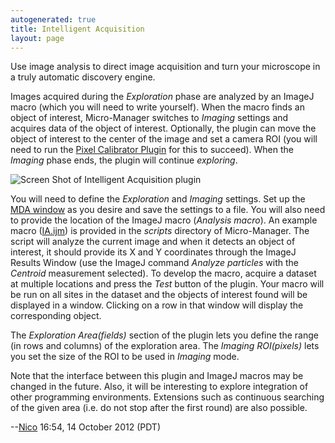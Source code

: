 ```yaml
---
autogenerated: true
title: Intelligent Acquisition
layout: page
---
```


Use image analysis to direct image acquisition and turn your microscope
in a truly automatic discovery engine.

Images acquired during the *Exploration* phase are analyzed by an ImageJ
macro (which you will need to write yourself). When the macro finds an
object of interest, Micro-Manager switches to *Imaging* settings and
acquires data of the object of interest. Optionally, the plugin can move
the object of interest to the center of the image and set a camera ROI
(you will need to run the [Pixel Calibrator
Plugin](Pixel_Calibrator_Plugin "wikilink") for this to succeed). When
the *Imaging* phase ends, the plugin will continue *exploring*.

![Screen Shot of Intelligent Acquisition
plugin](media/IntAcq.png "Screen Shot of Intelligent Acquisition plugin")

You will need to define the *Exploration* and *Imaging* settings. Set up
the [MDA
window](http://valelab.ucsf.edu/~MM/MMwiki/index.php/Micro-Manager_User%27s_Guide#Multi-dimensional_acquisition)
as you desire and save the settings to a file. You will also need to
provide the location of the ImageJ macro (*Analysis macro*). An example
macro
([IA.ijm](https://valelab.ucsf.edu/trac/micromanager/browser/scripts/IA.ijm))
is provided in the *scripts* directory of Micro-Manager. The script will
analyze the current image and when it detects an object of interest, it
should provide its X and Y coordinates through the ImageJ Results Window
(use the ImageJ command *Analyze particles* with the *Centroid*
measurement selected). To develop the macro, acquire a dataset at
multiple locations and press the *Test* button of the plugin. Your macro
will be run on all sites in the dataset and the objects of interest
found will be displayed in a window. Clicking on a row in that window
will display the corresponding object.

The *Exploration Area(fields)* section of the plugin lets you define the
range (in rows and columns) of the exploration area. The *Imaging
ROI(pixels)* lets you set the size of the ROI to be used in *Imaging*
mode.

Note that the interface between this plugin and ImageJ macros may be
changed in the future. Also, it will be interesting to explore
integration of other programming environments. Extensions such as
continuous searching of the given area (i.e. do not stop after the first
round) are also possible.

--[Nico](User:Nico "wikilink") 16:54, 14 October 2012 (PDT)

